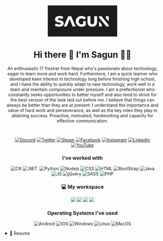 <p align="center">
  <a href="#"><img src="https://github.com/SagunNS/SagunNS/blob/main/sagunLogo.PNG" alt="Sagun Logo" width="45%"></a>
</p>

<h1 align='center'>
  Hi there 👋 I'm Sagun 👨‍💻
</h1>

<p align ='center'>
An enthusiastic IT fresher from Nepal who's passionate about technology, eager to learn more and work hard. 
Furthermore, I am a quick learner who developed keen interest in technology long before finishing high school, 
and I have the ability to quickly adapt to new technology, work well in a team and maintain composure under pressure. 
I am a prefectionist who constantly seeks opportunities to better myself and also tend to strive for the best version 
of the task laid out before me. I believe that things can always be better than they are at present. I understand the
importance and value of hard work and perseverance, as well as the key roles they play in attaining success. 
Proactive, motivated, hardworking and capacity for effective communication.
</p><br/>

<p align="center">
 <a href="#"><img src="https://img.shields.io/badge/Discord-7289DA?style=for-the-badge&logo=discord&logoColor=white" alt="Discord"></a>
 <a href="#"><img src="https://img.shields.io/badge/Twitter-1DA1F2?style=for-the-badge&logo=twitter&logoColor=white" alt="Twitter"></a>
 <a href="#"><img src="https://img.shields.io/badge/Steam-000000?style=for-the-badge&logo=steam&logoColor=white" alt="Steam"></a>
 <a href="#"><img src="https://img.shields.io/badge/Facebook-1877F2?style=for-the-badge&logo=facebook&logoColor=white" alt="Facebook"></a>
 <a href="#"><img src="https://img.shields.io/badge/Instagram-E4405F?style=for-the-badge&logo=instagram&logoColor=white" alt="Instagram"></a>
 <a href="#"><img src="https://img.shields.io/badge/LinkedIn-0077B5?style=for-the-badge&logo=linkedin&logoColor=white" alt="Linkedin"></a>
 <a href="#"><img src="https://img.shields.io/badge/YouTube-FF0000?style=for-the-badge&logo=youtube&logoColor=white" alt="YouTube"></a>
</p>

<h3 align="center">I've worked with</h3>
<p align="center">
  <img src="https://img.shields.io/badge/C%23-239120?style=for-the-badge&logo=c-sharp&logoColor=white" alt="C#">
  <img src="https://img.shields.io/badge/.NET-512BD4?style=for-the-badge&logo=dotnet&logoColor=white" alt=".NET">
  <img scr="https://img.shields.io/badge/MySQL-00000F?style=for-the-badge&logo=mysql&logoColor=white" alt"MySQL">
  <img src="https://img.shields.io/badge/Python-3776AB?style=for-the-badge&logo=python&logoColor=white" alt="Python">
  <img src="https://img.shields.io/badge/Node.js-339933?style=for-the-badge&logo=nodedotjs&logoColor=white" alt="Nodejs">
  <img src="https://img.shields.io/badge/CSS-239120?&style=for-the-badge&logo=css3&logoColor=white" alt="CSS">
  <img src="https://img.shields.io/badge/HTML5-E34F26?style=for-the-badge&logo=html5&logoColor=white" alt="HTML">
  <img src="https://img.shields.io/badge/Bootstrap-563D7C?style=for-the-badge&logo=bootstrap&logoColor=white" alt="BootStrap">
  <img src="https://img.shields.io/badge/Java-ED8B00?style=for-the-badge&logo=java&logoColor=white" alt="Java">
  <img src="https://img.shields.io/badge/JavaScript-323330?style=for-the-badge&logo=javascript&logoColor=F7DF1E" alt="JS">
  <img src="https://img.shields.io/badge/jQuery-0769AD?style=for-the-badge&logo=jquery&logoColor=white" alt="jQuery">
  <img src="https://img.shields.io/badge/Sass-CC6699?style=for-the-badge&logo=sass&logoColor=white" alt="SASS">
  <img src="https://img.shields.io/badge/PHP-777BB4?style=for-the-badge&logo=php&logoColor=white" alt="PHP">
</p>

<h3 align="center">💻 My workspace</h3>
<p align='center'>
  <img src="https://img.shields.io/badge/windows-%230078D6.svg?&style=for-the-badge&logo=windows&logoColor=white" />
  <img src="https://img.shields.io/badge/intel-core%20i7%204th-%230071C5.svg?&style=for-the-badge&logo=intel&logoColor=white" />
  <img src="https://img.shields.io/badge/RAM-8GB-%230071C5.svg?&style=for-the-badge&logoColor=white" />
  <img src="https://img.shields.io/badge/nvidia-geforce%20840m-%2376B900.svg?&style=for-the-badge&logo=nvidia&logoColor=white" />
</p>

<h3 align="center">Operating Systems I've used</h3>
<p align='center'>
<img src="https://img.shields.io/badge/Android-3DDC84?style=for-the-badge&logo=android&logoColor=white" alt="Android">
<img src="https://img.shields.io/badge/iOS-000000?style=for-the-badge&logo=ios&logoColor=white" alt="IOS">
<img src="https://img.shields.io/badge/Windows-0078D6?style=for-the-badge&logo=windows&logoColor=white" alt="Windows">
<img src="https://img.shields.io/badge/Linux-FCC624?style=for-the-badge&logo=linux&logoColor=black" alt="Linux">
<img src="https://img.shields.io/badge/mac%20os-000000?style=for-the-badge&logo=apple&logoColor=white" alt="MacOS">
</p>

<details>
  <summary>📃 Resume</summary>

## Education

- 📖 **Course**\
📆 From Year - To Year\
📍 **College** - Location 

## Experience

  - 👨‍💻 **Position**\
 📆 From Month Year- To\
📍 **Office Name** - Location
  
</details>
